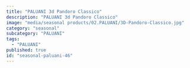 ```yaml
---
title: "PALUANI 3d Pandoro Classico"
description: "PALUANI 3d Pandoro Classico"
image: "media/seasonal products/02.PALUANI/3D-Pandoro-Classico.jpg"
category: "seasonal"
subcategory: "PALUANI"
tags:
  - "PALUANI"
published: true
id: "seasonal-paluani-46"
---
```

